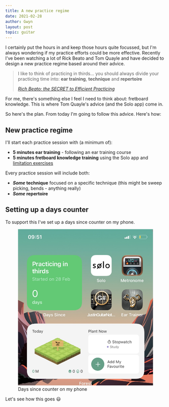 ```yaml
---
title: A new practice regime
date: 2021-02-28
author: Gwyn
layout: post
topic: guitar
---
```


I certainly put the hours in and keep those hours quite focussed, but I'm always wondering if my practice efforts could be more effective. Recently I've been watching a lot of Rick Beato and Tom Quayle and have decided to design a new practice regime based around their advice.

<blockquote>
<p>I like to think of practicing in thirds... you should always divide your practicing time into: <strong>ear training</strong>, <strong>technique</strong> and <strong>repertoire</strong></p>
<cite><a href="https://www.youtube.com/watch?t=62&v=UMH8CvYQZUU&feature=youtu.be">Rich Beato: the SECRET to Efficient Practicing</a></cite>
</blockquote>

For me, there's something else I feel I need to think about: fretboard knowledge. This is where Tom Quayle's advice (and the Solo app) come in.

So here's the plan. From today I'm going to follow this advice. Here's how: 

<div class="info">
<h2>New practice regime</h2>
<p>I'll start each practice session with (a minimum of):</p>

<ul>
    <li><strong>5 minutes ear training</strong> - following an ear training course</li>
    <li><strong>5 minutes fretboard knowledge training</strong> using the Solo app and <a href="https://www.youtube.com/watch?t=537&v=iCF7RMt60aM&feature=youtu.be">limitation exercises</a></li>
</ul>

<p>Every practice session will include both:</p>

<ul>
    <li><strong><em>Some</em> technique</strong> focused on a specific technique (this might be sweep picking, bends - anything really)</li>
    <li><strong><em>Some</em> repertoire</strong></li>
</ul>
</div>


## Setting up a days counter

To support this I've set up a days since counter on my phone.

<figure>
    <img src="/content/days-since.jpg"
         alt="Days since counter screenshot">
    <figcaption>Days since counter on my phone</figcaption>
</figure>

Let's see how this goes 😃